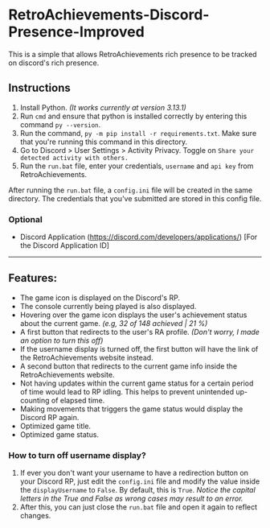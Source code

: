 # RetroAchievements-Discord-Presence-Improved

This is a simple that allows RetroAchievements rich presence to be tracked on discord's rich presence.

## Instructions

1. Install Python. _(It works currently at version 3.13.1)_
2. Run `cmd` and ensure that python is installed correctly by entering this command `py --version`.
3. Run the command, `py -m pip install -r requirements.txt`. Make sure that you're running this command in this directory.
4. Go to Discord > User Settings > Activity Privacy. Toggle on `Share your detected activity with others.`
5. Run the `run.bat` file, enter your credentials, `username` and `api key` from RetroAchievements.

After running the `run.bat` file, a `config.ini` file will be created in the same directory. The credentials that you've submitted are stored in this config file.

### Optional
- Discord Application (https://discord.com/developers/applications/) [For the Discord Application ID]

<hr>

## Features:
- The game icon is displayed on the Discord's RP.
- The console currently being played is also displayed. 
- Hovering over the game icon displays the user's achievement status about the current game. _(e.g, 32 of 148 achieved | 21 %)_
- A first button that redirects to the user's RA profile. _(Don't worry, I made an option to turn this off)_
- If the username display is turned off, the first button will have the link of the RetroAchievements website instead.
- A second button that redirects to the current game info inside the RetroAchievements website. 
- Not having updates within the current game status for a certain period of time would lead to RP idling. This helps to prevent unintended up-counting of elapsed time. 
- Making movements that triggers the game status would display the Discord RP again.
- Optimized game title.
- Optimized game status. 

### How to turn off username display?
1. If ever you don't want your username to have a redirection button on your Discord RP, just edit the `config.ini` file and modify the value inside the `displayUsername` to `False`. By default, this is `True`. _Notice the capital letters in the True and False as wrong cases may result to an error._
2. After this, you can just close the `run.bat` file and open it again to reflect changes. 
